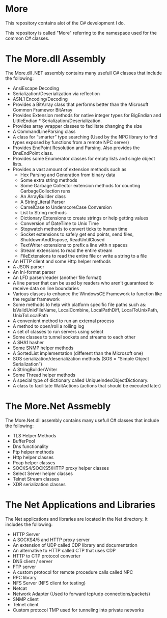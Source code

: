 More
====

This repository contains alot of the C# development I do.

This repository is called "More" referring to the namespace used for the common C# classes.


The More.dll Assembly
====

The More.dll .NET assembly contains many usefull C# classes that include the following:

* AnsiEscape Decoding
* Serialization/Deserialization via reflection
* ASN.1 Encoding/Decoding
* Provides a BitArray class that performs better than the Microsoft Common Framewor BitArray
* Provides Extension methods for native integer types for BigEndian and LittleEndian * Serialization/Deserialization.
* Provides array wrapper classes to facilitate changing the size
* A CommandLineParsing class
* A class for “smarter” type searching (Used by the NPC library to find types exposed by functions from a remote NPC server)
* Provides EndPoint Resolution and Parsing.  Also provides the DnsEndPoint class.
* Provides some Enumerator classes for empty lists and single object lists.
* Provides a vast amount of extension methods such as
  * Hex Parsing and Generation from binary data
  * Some extra string methods
  * Some Garbage Collector extension methods for counting GarbageCollection runs
  * An ArrayBuilder class
  * A StringLiteral Parser
  * CamelCase to UnderscoreCase Conversion
  * List to String methods
  * Dictionary Extensions to create strings or help getting values
  * Conversion of DateTime to Unix Time
  * Stopwatch methods to convert ticks to human time
  * Socket extensions to safely get end points, send files, ShutdownAndDispose, ReadUntilClosed
  * TextWriter extensions to prefix a line with n spaces
  * Stream extensions to read the entire stream
  * FileExtensions to read the entire file or write a string to a file
* An HTTP client and some Http helper methods
* A JSON parser
* An Ini-format parser
* An LFD parser/reader (another file format)
* A line parser that can be used by readers who aren’t guaranteed to receive data on line boundaries
* Various classes to enhance the WindowsCE Framework to function like the regular framework
* Some methods to help with platform specific file paths such as: IsValidUnixFileName, LocalCombine, LocalPathDiff, LocalToUnixPath, UnixToLocalPath
* A convenient method to run an external process
* A method to open/roll a rolling log
* A set of classes to run servers using select
* Some classes to tunnel sockets and streams to each other
* A SHA1 hasher
* Some SNMP helper methods
* A SortedList implementation (different than the Microsoft one)
* SOS serialization/deserialization methods (SOS = “Simple Object Serialization”)
* A StringBuilderWriter
* Some Thread helper methods
* A special type of dictionary called UniqueIndexObjectDictionary.
* A class to facilitate WaitActions (actions that should be executed later)


The More.Net Assmebly
====

The More.Net.dll assembly contains many usefull C# classes that include the following:
* TLS Helper Methods
* BufferPool
* Dns functionality
* Ftp helper methods
* Http helper classes
* Pcap helper classes
* SOCKS4/SOCKS5/HTTP proxy helper classes
* Select Server helper classes
* Telnet Stream classes
* XDR serialization classes

The Net Applications and Libraries
====
The Net applications and libraries are located in the Net directory. It includes the following:

* HTTP Server
* A SOCKS4/5 and HTTP proxy server
* An extension of UDP called CDP library and documentation
* An alternative to HTTP called CTP that uses CDP
* HTTP to CTP protocol converter
* DNS client / server
* FTP server
* A custom protocol for remote procedure calls called NPC
* RPC library
* NFS Server (NFS client for testing)
* Netcat
* Network Adapter (Used to forward tcp/udp connections/packets)
* SNMP client
* Telnet client
* Custom protocol TMP used for tunneling into private networks




